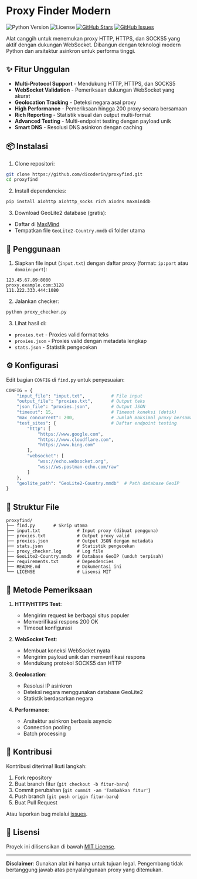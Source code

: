 # Proxy Finder Modern

![Python Version](https://img.shields.io/badge/python-3.8%2B-blue)
![License](https://img.shields.io/badge/license-MIT-green)
[![GitHub Stars](https://img.shields.io/github/stars/dicoderin/proxyfind.svg)](https://github.com/dicoderin/proxyfind/stargazers)
[![GitHub Issues](https://img.shields.io/github/issues/dicoderin/proxyfind.svg)](https://github.com/dicoderin/proxyfind/issues)

Alat canggih untuk menemukan proxy HTTP, HTTPS, dan SOCKS5 yang aktif dengan dukungan WebSocket. Dibangun dengan teknologi modern Python dan arsitektur asinkron untuk performa tinggi.

## ✨ Fitur Unggulan

- **Multi-Protocol Support** - Mendukung HTTP, HTTPS, dan SOCKS5
- **WebSocket Validation** - Pemeriksaan dukungan WebSocket yang akurat
- **Geolocation Tracking** - Deteksi negara asal proxy
- **High Performance** - Pemeriksaan hingga 200 proxy secara bersamaan
- **Rich Reporting** - Statistik visual dan output multi-format
- **Advanced Testing** - Multi-endpoint testing dengan payload unik
- **Smart DNS** - Resolusi DNS asinkron dengan caching

## 📦 Instalasi

1. Clone repositori:
```bash
git clone https://github.com/dicoderin/proxyfind.git
cd proxyfind
```

2. Install dependencies:
```bash
pip install aiohttp aiohttp_socks rich aiodns maxminddb
```

3. Download GeoLite2 database (gratis):
- Daftar di [MaxMind](https://dev.maxmind.com/geoip/geolite2-free-geolocation-data)
- Tempatkan file `GeoLite2-Country.mmdb` di folder utama

## 🚀 Penggunaan

1. Siapkan file input (`input.txt`) dengan daftar proxy (format: `ip:port` atau `domain:port`):
```
123.45.67.89:8080
proxy.example.com:3128
111.222.333.444:1080
```

2. Jalankan checker:
```bash
python proxy_checker.py
```

3. Lihat hasil di:
- `proxies.txt` - Proxies valid format teks
- `proxies.json` - Proxies valid dengan metadata lengkap
- `stats.json` - Statistik pengecekan

## ⚙️ Konfigurasi

Edit bagian `CONFIG` di `find.py` untuk penyesuaian:

```python
CONFIG = {
    "input_file": "input.txt",          # File input
    "output_file": "proxies.txt",       # Output teks
    "json_file": "proxies.json",        # Output JSON
    "timeout": 15,                      # Timeout koneksi (detik)
    "max_concurrent": 200,              # Jumlah maksimal proxy bersamaan
    "test_sites": {                     # Daftar endpoint testing
        "http": [
            "https://www.google.com",
            "https://www.cloudflare.com",
            "https://www.bing.com"
        ],
        "websocket": [
            "wss://echo.websocket.org",
            "wss://ws.postman-echo.com/raw"
        ]
    },
    "geolite_path": "GeoLite2-Country.mmdb"  # Path database GeoIP
}
```

## 📂 Struktur File

```
proxyfind/
├── find.py       # Skrip utama
├── input.txt              # Input proxy (dibuat pengguna)
├── proxies.txt            # Output proxy valid
├── proxies.json           # Output JSON dengan metadata
├── stats.json             # Statistik pengecekan
├── proxy_checker.log      # Log file
├── GeoLite2-Country.mmdb  # Database GeoIP (unduh terpisah)
├── requirements.txt       # Dependencies
├── README.md              # Dokumentasi ini
└── LICENSE                # Lisensi MIT
```

## 🧪 Metode Pemeriksaan

1. **HTTP/HTTPS Test**:
   - Mengirim request ke berbagai situs populer
   - Memverifikasi respons 200 OK
   - Timeout konfigurasi

2. **WebSocket Test**:
   - Membuat koneksi WebSocket nyata
   - Mengirim payload unik dan memverifikasi respons
   - Mendukung protokol SOCKS5 dan HTTP

3. **Geolocation**:
   - Resolusi IP asinkron
   - Deteksi negara menggunakan database GeoLite2
   - Statistik berdasarkan negara

4. **Performance**:
   - Arsitektur asinkron berbasis asyncio
   - Connection pooling
   - Batch processing

## 🤝 Kontribusi

Kontribusi diterima! Ikuti langkah:
1. Fork repository
2. Buat branch fitur (`git checkout -b fitur-baru`)
3. Commit perubahan (`git commit -am 'Tambahkan fitur'`)
4. Push branch (`git push origin fitur-baru`)
5. Buat Pull Request

Atau laporkan bug melalui [issues](https://github.com/dicoderin/proxyfind/issues).

## 📜 Lisensi

Proyek ini dilisensikan di bawah [MIT License](LICENSE).

---

**Disclaimer**: Gunakan alat ini hanya untuk tujuan legal. Pengembang tidak bertanggung jawab atas penyalahgunaan proxy yang ditemukan.
